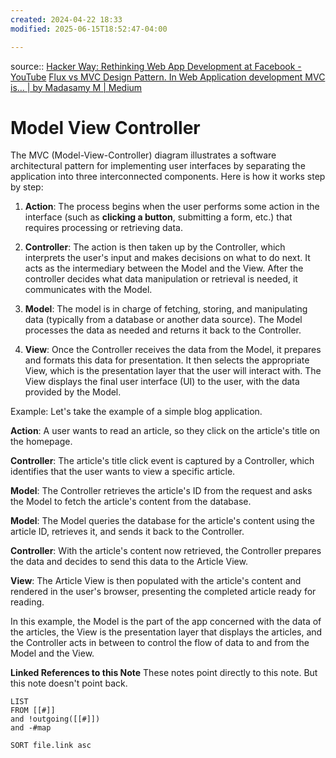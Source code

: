 ```yaml
---
created: 2024-04-22 18:33
modified: 2025-06-15T18:52:47-04:00

---
```

source:: [Hacker Way: Rethinking Web App Development at Facebook - YouTube](https://www.youtube.com/watch?v=nYkdrAPrdcw&t=624s)
[Flux vs MVC Design Pattern. In Web Application development MVC is… | by Madasamy M | Medium](https://madasamy.medium.com/flux-vs-mvc-design-pattern-de134dfaa12b)
# Model View Controller

The MVC (Model-View-Controller) diagram illustrates a software architectural pattern for implementing user interfaces by separating the application into three interconnected components. Here is how it works step by step:

1. **Action**: The process begins when the user performs some action in the interface (such as **clicking a button**, submitting a form, etc.) that requires processing or retrieving data.

2. **Controller**: The action is then taken up by the Controller, which interprets the user's input and makes decisions on what to do next. It acts as the intermediary between the Model and the View. After the controller decides what data manipulation or retrieval is needed, it communicates with the Model.

3. **Model**: The model is in charge of fetching, storing, and manipulating data (typically from a database or another data source). The Model processes the data as needed and returns it back to the Controller.

4. **View**: Once the Controller receives the data from the Model, it prepares and formats this data for presentation. It then selects the appropriate View, which is the presentation layer that the user will interact with. The View displays the final user interface (UI) to the user, with the data provided by the Model.

Example:
Let's take the example of a simple blog application.

**Action**: A user wants to read an article, so they click on the article's title on the homepage.

**Controller**: The article's title click event is captured by a Controller, which identifies that the user wants to view a specific article.

**Model**: The Controller retrieves the article's ID from the request and asks the Model to fetch the article's content from the database.

**Model**: The Model queries the database for the article's content using the article ID, retrieves it, and sends it back to the Controller.

**Controller**: With the article's content now retrieved, the Controller prepares the data and decides to send this data to the Article View.

**View**: The Article View is then populated with the article's content and rendered in the user's browser, presenting the completed article ready for reading.

In this example, the Model is the part of the app concerned with the data of the articles, the View is the presentation layer that displays the articles, and the Controller acts in between to control the flow of data to and from the Model and the View.


**Linked References to this Note**
These notes point directly to this note. But this note doesn't point back.
```dataview
LIST
FROM [[#]]
and !outgoing([[#]])
and -#map

SORT file.link asc
```
